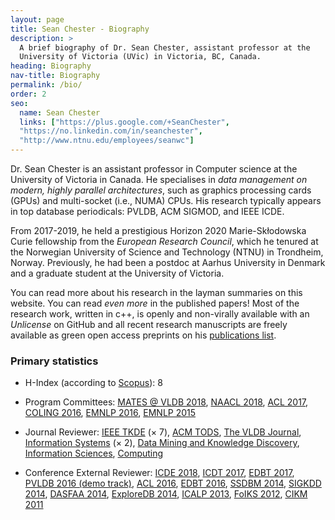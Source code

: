 ```yaml
---
layout: page
title: Sean Chester - Biography
description: >
  A brief biography of Dr. Sean Chester, assistant professor at the 
  University of Victoria (UVic) in Victoria, BC, Canada. 
heading: Biography
nav-title: Biography
permalink: /bio/
order: 2
seo:
  name: Sean Chester
  links: ["https://plus.google.com/+SeanChester",
  "https://no.linkedin.com/in/seanchester",
  "http://www.ntnu.edu/employees/seanwc"]
---
```

Dr. Sean Chester is an assistant professor in Computer science at the University of Victoria in Canada. He specialises in _data management on 
modern, highly parallel architectures_, such as graphics processing cards (GPUs) and multi-socket (i.e., NUMA) CPUs. His research typically appears 
in top database periodicals: PVLDB, ACM SIGMOD, and IEEE ICDE.

From 2017-2019, he held a prestigious Horizon 2020 Marie-Skłodowska Curie fellowship from the _European Research Council_, which he tenured
at the Norwegian University of Science and Technology (NTNU) in Trondheim, Norway. Previously, he had been a postdoc at Aarhus University in Denmark
and a graduate student at the University of Victoria.

You can read more about his research in the layman summaries on this website. You can read *even more* in the published papers! Most of the research work, written in c++, is openly and non-virally available with an _Unlicense_ on GitHub and all recent research manuscripts are freely available as green open access preprints on his [publications list](/publications/).


### Primary statistics

 * H-Index (according to [Scopus](https://www.scopus.com/authid/detail.uri?authorId=35188717200)): 8 
 
 * Program Committees: 
 [MATES @ VLDB 2018](http://ai-group.ds.unipi.gr/mates18/MATES18.html),
 [NAACL 2018](http://naacl2018.org/),
 [ACL 2017](http://acl2017.org/),
 [COLING 2016](http://coling2016.anlp.jp/),
 [EMNLP 2016](http://www.emnlp2016.net/), 
 [EMNLP 2015](https://www.cs.cmu.edu/~ark/EMNLP-2015/)
 
 * Journal Reviewer: 
 [IEEE TKDE](https://www.computer.org/web/tkde) (&times; 7), 
 [ACM TODS](http://tods.acm.org/), 
 [The VLDB Journal](https://link.springer.com/journal/778), 
 [Information Systems](https://www.journals.elsevier.com/information-systems/) (&times; 2), 
 [Data Mining and Knowledge Discovery](https://link.springer.com/journal/10618), 
 [Information Sciences](https://www.journals.elsevier.com/information-sciences/), 
 [Computing](https://www.springer.com/computer/journal/607)
 
 * Conference External Reviewer: 
 [ICDE 2018](https://icde2018.org/), 
 [ICDT 2017](http://edbticdt2017.unive.it/), 
 [EDBT 2017](http://edbticdt2017.unive.it/), 
 [PVLDB 2016 (demo track)](http://vldb2016.persistent.com/call_demonstrations.php), 
 [ACL 2016](http://acl2016.org/),
 [EDBT 2016](http://edbticdt2016.labri.fr/), 
 [SSDBM 2014](http://ssdbm2014.org/),
 [SIGKDD 2014](http://www.kdd.org/kdd2014/), 
 [DASFAA 2014](http://www.comp.nus.edu.sg/~dasfaa14/),
 [ExploreDB 2014](https://sites.google.com/site/exploredb2014/home),
 [ICALP 2013](http://www.icalp2013.lu.lv/),
 [FoIKS 2012](http://2012.foiks.org/), 
 [CIKM 2011](http://www.cikm2011.org/) 


